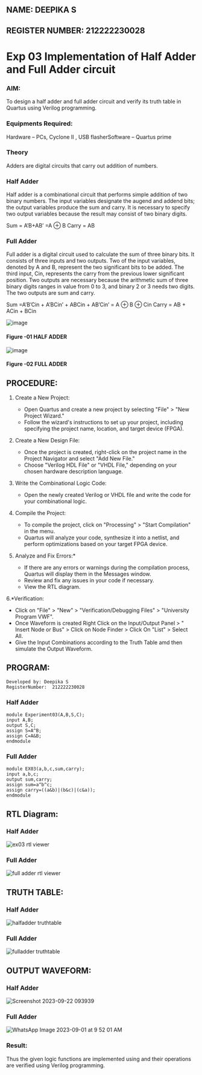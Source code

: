 ## NAME: DEEPIKA S
## REGISTER NUMBER: 212222230028
# Exp 03 Implementation of Half Adder and Full Adder circuit
### AIM:
To design a half adder and full adder circuit and verify its truth table in Quartus using Verilog programming.

### Equipments Required:
Hardware – PCs, Cyclone II , USB flasherSoftware – Quartus prime
### Theory
Adders are digital circuits that carry out addition of numbers.

### Half Adder
Half adder is a combinational circuit that performs simple addition of two binary numbers. The input variables designate the augend and addend bits; the output variables produce the sum and carry. It is necessary to specify two output variables because the result may consist of two binary digits.

Sum = A’B+AB’ =A ⊕ B Carry = AB

### Full Adder
Full adder is a digital circuit used to calculate the sum of three binary bits. It consists of three inputs and two outputs. Two of the input variables, denoted by A and B, represent the two significant bits to be added. The third input, Cin, represents the carry from the previous lower significant position. Two outputs are necessary because the arithmetic sum of three binary digits ranges in value from 0 to 3, and binary 2 or 3 needs two digits. The two outputs are sum and carry.

Sum =A’B’Cin + A’BCin’ + ABCin + AB’Cin’ = A ⊕ B ⊕ Cin Carry = AB + ACin + BCin

 ![image](https://user-images.githubusercontent.com/36288975/163552156-a13e5a56-c638-4110-97d9-8896907c8d25.png)

#### Figure -01 HALF ADDER 


![image](https://user-images.githubusercontent.com/36288975/163552057-b3547877-6d07-45b4-b7e0-bcfebfad9e1d.png)

#### Figure -02 FULL ADDER 

## PROCEDURE:
1. Create a New Project:
   - Open Quartus and create a new project by selecting "File" > "New Project Wizard."
   - Follow the wizard's instructions to set up your project, including specifying the project name, location, and target device (FPGA).

2. Create a New Design File:
   - Once the project is created, right-click on the project name in the Project Navigator and select "Add New File."
   - Choose "Verilog HDL File" or "VHDL File," depending on your chosen hardware description language.

3. Write the Combinational Logic Code:
   - Open the newly created Verilog or VHDL file and write the code for your combinational logic.
     
4. Compile the Project:
   - To compile the project, click on "Processing" > "Start Compilation" in the menu.
   - Quartus will analyze your code, synthesize it into a netlist, and perform optimizations based on your target FPGA device.

5. Analyze and Fix Errors:*
   - If there are any errors or warnings during the compilation process, Quartus will display them in the Messages window.
   - Review and fix any issues in your code if necessary.
   - View the RTL diagram.

6.*Verification:
   - Click on "File" > "New" > "Verification/Debugging Files" > "University Program VWF".
   - Once Waveform is created Right Click on the Input/Output Panel > " Insert Node or Bus" > Click on Node Finder > Click On "List" > Select All.
   - Give the Input Combinations according to the Truth Table amd then simulate the Output Waveform.

## PROGRAM:
```
Developed by: Deepika S
RegisterNumber:  212222230028
```
### Half Adder
```
module Experiment03(A,B,S,C);
input A,B;
output S,C;
assign S=A^B;
assign C=A&B;
endmodule
```
### Full Adder
```
module EX03(a,b,c,sum,carry);
input a,b,c;
output sum,carry;
assign sum=a^b^c;
assign carry=((a&b)|(b&c)|(c&a));
endmodule
```
## RTL Diagram:
### Half Adder
![ex03 rtl viewer](https://github.com/deepikasrinivasans/Exp-02-Implementation-of-Half-Adder-and-Full-Adder-circuit/assets/119393935/406c2883-9d91-412b-844d-39cfadf2f22d)
### Full Adder
![full adder rtl viewer](https://github.com/deepikasrinivasans/Exp-02-Implementation-of-Half-Adder-and-Full-Adder-circuit/assets/119393935/e616bce8-c93a-4084-9381-3fa835e55d3a)

## TRUTH TABLE:
### Half Adder
![halfadder truthtable](https://github.com/deepikasrinivasans/Exp-02-Implementation-of-Half-Adder-and-Full-Adder-circuit/assets/119393935/64ec4ba5-ff81-4524-9f6e-270d74cdc2da)
### Full Adder
![fulladder truthtable](https://github.com/deepikasrinivasans/Exp-02-Implementation-of-Half-Adder-and-Full-Adder-circuit/assets/119393935/300df332-d8a8-4b11-b2fe-95875ac1a492)
## OUTPUT WAVEFORM:
### Half Adder
![Screenshot 2023-09-22 093939](https://github.com/deepikasrinivasans/Exp-02-Implementation-of-Half-Adder-and-Full-Adder-circuit/assets/119393935/b77c8903-3da1-4f31-91ca-4341080e9841)

### Full Adder
![WhatsApp Image 2023-09-01 at 9 52 01 AM](https://github.com/deepikasrinivasans/Exp-02-Implementation-of-Half-Adder-and-Full-Adder-circuit/assets/119393935/a1c0e734-cd6f-4b3c-b563-a4d591696acd)
### Result:
Thus the given logic functions are implemented using and their operations are verified using Verilog programming.
